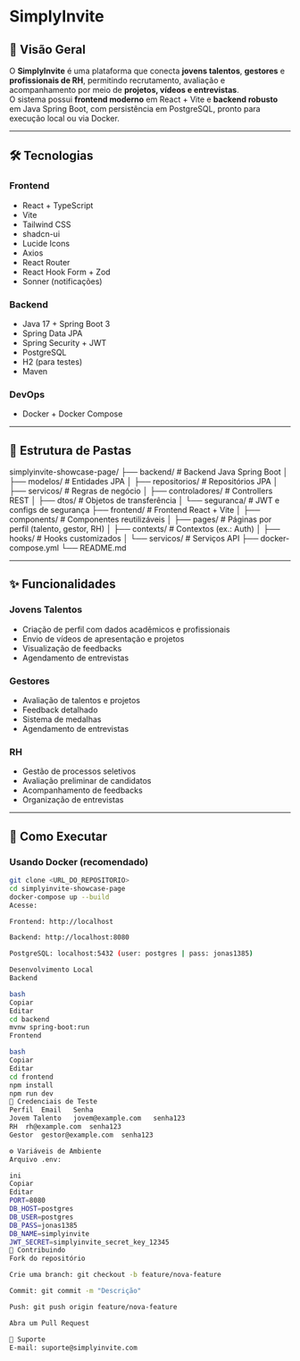 # SimplyInvite

## 📌 Visão Geral

O **SimplyInvite** é uma plataforma que conecta **jovens talentos**, **gestores** e **profissionais de RH**, permitindo recrutamento, avaliação e acompanhamento por meio de **projetos, vídeos e entrevistas**.  
O sistema possui **frontend moderno** em React + Vite e **backend robusto** em Java Spring Boot, com persistência em PostgreSQL, pronto para execução local ou via Docker.

---

## 🛠️ Tecnologias

### Frontend
- React + TypeScript
- Vite
- Tailwind CSS
- shadcn-ui
- Lucide Icons
- Axios
- React Router
- React Hook Form + Zod
- Sonner (notificações)

### Backend
- Java 17 + Spring Boot 3
- Spring Data JPA
- Spring Security + JWT
- PostgreSQL
- H2 (para testes)
- Maven

### DevOps
- Docker + Docker Compose

---

## 📂 Estrutura de Pastas

simplyinvite-showcase-page/
├── backend/ # Backend Java Spring Boot
│ ├── modelos/ # Entidades JPA
│ ├── repositorios/ # Repositórios JPA
│ ├── servicos/ # Regras de negócio
│ ├── controladores/ # Controllers REST
│ ├── dtos/ # Objetos de transferência
│ └── seguranca/ # JWT e configs de segurança
├── frontend/ # Frontend React + Vite
│ ├── components/ # Componentes reutilizáveis
│ ├── pages/ # Páginas por perfil (talento, gestor, RH)
│ ├── contexts/ # Contextos (ex.: Auth)
│ ├── hooks/ # Hooks customizados
│ └── servicos/ # Serviços API
├── docker-compose.yml
└── README.md

---

## ✨ Funcionalidades

### Jovens Talentos
- Criação de perfil com dados acadêmicos e profissionais
- Envio de vídeos de apresentação e projetos
- Visualização de feedbacks
- Agendamento de entrevistas

### Gestores
- Avaliação de talentos e projetos
- Feedback detalhado
- Sistema de medalhas
- Agendamento de entrevistas

### RH
- Gestão de processos seletivos
- Avaliação preliminar de candidatos
- Acompanhamento de feedbacks
- Organização de entrevistas

---

## 🚀 Como Executar

### Usando Docker (recomendado)
```bash
git clone <URL_DO_REPOSITORIO>
cd simplyinvite-showcase-page
docker-compose up --build
Acesse:

Frontend: http://localhost

Backend: http://localhost:8080

PostgreSQL: localhost:5432 (user: postgres | pass: jonas1385)

Desenvolvimento Local
Backend

bash
Copiar
Editar
cd backend
mvnw spring-boot:run
Frontend

bash
Copiar
Editar
cd frontend
npm install
npm run dev
🔑 Credenciais de Teste
Perfil	Email	Senha
Jovem Talento	jovem@example.com	senha123
RH	rh@example.com	senha123
Gestor	gestor@example.com	senha123

⚙️ Variáveis de Ambiente
Arquivo .env:

ini
Copiar
Editar
PORT=8080
DB_HOST=postgres
DB_USER=postgres
DB_PASS=jonas1385
DB_NAME=simplyinvite
JWT_SECRET=simplyinvite_secret_key_12345
🤝 Contribuindo
Fork do repositório

Crie uma branch: git checkout -b feature/nova-feature

Commit: git commit -m "Descrição"

Push: git push origin feature/nova-feature

Abra um Pull Request

📧 Suporte
E-mail: suporte@simplyinvite.com
